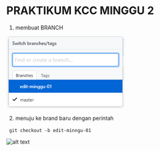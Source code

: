 # PRAKTIKUM KCC MINGGU 2 #

1. membuat BRANCH

![alt text](IMG2/aa.png)

2. menuju ke brand baru dengan perintah 

``` git checkout -b edit-minngu-01```

![alt text](IMG2/a.PNG)